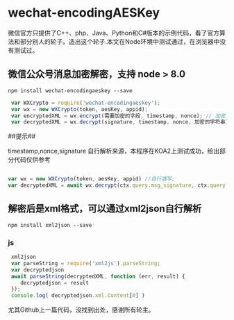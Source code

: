 # wechat-encodingAESKey

微信官方只提供了C++、php、Java、Python和C#版本的示例代码，看了官方算法和部分别人的轮子。造出这个轮子.本文在Node环境中测试通过，在浏览器中没有测试过。

## 微信公众号消息加密解密，支持 node > 8.0

```shell
npm install wechat-encodingaeskey --save 
```


```javascript
 var WXCrypto = require('wechat-encodingaeskey');
 var wx = new WXCrypto(token, aesKey, appid);
 var encryptedXML = wx.encrypt(需要加密的字段, timestamp, nonce); // 加密 输出是字符串
 var decryptedXML = wx.decrypt(signature, timestamp, nonce, 加密的字符串); //解密 输出是xml
```

##提示##

timestamp,nonce,signature 自行解析来源，本程序在KOA2上测试成功，给出部分代码仅供参考

```javascript

var wx = new WXCrypto(token, aesKey, appid) //自行填写;
var decryptedXML = await wx.decrypt(ctx.query.msg_signature, ctx.query.timestamp, ctx.query.nonce, xml.Encrypt[0]);
````

## 解密后是xml格式，可以通过xml2json自行解析

```shell
npm install xml2json --save 
```

### js

```javascript
 xml2json
 var parseString = require('xml2js').parseString;
 var decryptedjson
 await parseString(decryptedXML, function (err, result) {
    decryptedjson = result
 });
 console.log( decryptedjson.xml.Content[0] )
```
 
 尤其Github上一篇代码，没找到出处，感谢所有轮主。
